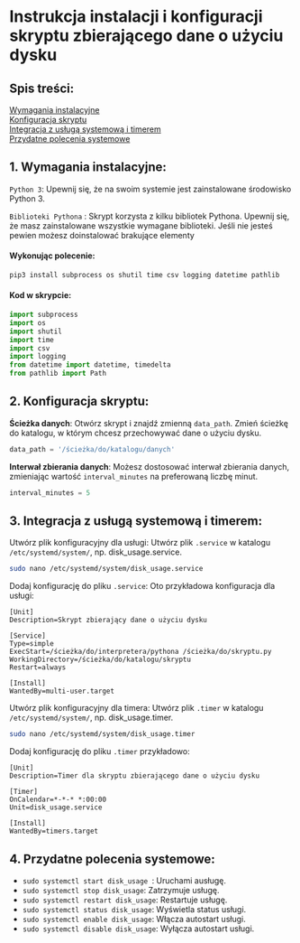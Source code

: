 # Instrukcja instalacji i konfiguracji skryptu zbierającego dane o użyciu dysku

## Spis treści:
[Wymagania instalacyjne](#1-wymagania-instalacyjne)  
[Konfiguracja skryptu](#2-konfiguracja-skryptu)  
[Integracja z usługą systemową i timerem](#3-integracja-z-usługą-systemową-i-timerem)  
[Przydatne polecenia systemowe](#4-przydatne-polecenia-systemowe)  
  

## 1. Wymagania instalacyjne:

`Python 3`: Upewnij się, że na swoim systemie jest zainstalowane środowisko Python 3.

`Biblioteki Pythona` : Skrypt korzysta z kilku bibliotek Pythona.  Upewnij się, że masz zainstalowane wszystkie wymagane biblioteki. 
Jeśli nie jesteś pewien możesz doinstalować brakujące elementy

#### Wykonując polecenie:

```bash
pip3 install subprocess os shutil time csv logging datetime pathlib
```
#### Kod w skrypcie: 
```python
import subprocess
import os
import shutil
import time
import csv
import logging
from datetime import datetime, timedelta
from pathlib import Path
```
## 2. Konfiguracja skryptu:

__Ścieżka danych__: Otwórz skrypt i znajdź zmienną `data_path`. Zmień ścieżkę do katalogu, w którym chcesz przechowywać dane o użyciu dysku.

```python
data_path = '/ścieżka/do/katalogu/danych'
```
__Interwał zbierania danych__: Możesz dostosować interwał zbierania danych, zmieniając wartość `interval_minutes` na preferowaną liczbę minut.

```python
interval_minutes = 5
```
## 3. Integracja z usługą systemową i timerem:

Utwórz plik konfiguracyjny dla usługi: Utwórz plik `.service` w katalogu `/etc/systemd/system/`, np. disk_usage.service.

```bash
sudo nano /etc/systemd/system/disk_usage.service
```
Dodaj konfigurację do pliku `.service`: Oto przykładowa konfiguracja dla usługi:

```plaintext
[Unit]
Description=Skrypt zbierający dane o użyciu dysku

[Service]
Type=simple
ExecStart=/ścieżka/do/interpretera/pythona /ścieżka/do/skryptu.py
WorkingDirectory=/ścieżka/do/katalogu/skryptu
Restart=always

[Install]
WantedBy=multi-user.target
```
Utwórz plik konfiguracyjny dla timera: Utwórz plik `.timer` w katalogu `/etc/systemd/system/`, np. disk_usage.timer.

```bash
sudo nano /etc/systemd/system/disk_usage.timer
```
Dodaj konfigurację do pliku `.timer` przykładowo:

```plaintext
[Unit]
Description=Timer dla skryptu zbierającego dane o użyciu dysku

[Timer]
OnCalendar=*-*-* *:00:00
Unit=disk_usage.service

[Install]
WantedBy=timers.target
```
## 4. Przydatne polecenia systemowe:
* ```sudo systemctl start disk_usage ```: Uruchami ausługę.                         
* ```sudo systemctl stop disk_usage```: Zatrzymuje usługę.
* ```sudo systemctl restart disk_usage```: Restartuje usługę.
* ```sudo systemctl status disk_usage```: Wyświetla status usługi.
* ```sudo systemctl enable disk_usage```: Włącza autostart usługi.
* ```sudo systemctl disable disk_usage```: Wyłącza autostart usługi.
